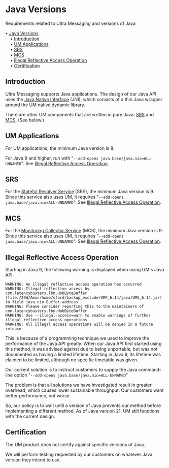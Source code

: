 # Java Versions

Requirements related to Ultra Messaging and versions of Java

<!-- mdtoc-start -->
&bull; [Java Versions](#java-versions)  
&nbsp;&nbsp;&nbsp;&nbsp;&bull; [Introduction](#introduction)  
&nbsp;&nbsp;&nbsp;&nbsp;&bull; [UM Applications](#um-applications)  
&nbsp;&nbsp;&nbsp;&nbsp;&bull; [SRS](#srs)  
&nbsp;&nbsp;&nbsp;&nbsp;&bull; [MCS](#mcs)  
&nbsp;&nbsp;&nbsp;&nbsp;&bull; [Illegal Reflective Access Operation](#illegal-reflective-access-operation)  
&nbsp;&nbsp;&nbsp;&nbsp;&bull; [Certification](#certification)  
<!-- TOC created by './mdtoc.pl kb/java-versions.md' (see https://github.com/fordsfords/mdtoc) -->
<!-- mdtoc-end -->


## Introduction

Ultra Messaging supports Java applications.
The design of our Java API uses the
[Java Native Interface](https://en.wikipedia.org/wiki/Java_Native_Interface)
(JNI), which consists of a thin Java wrapper around the UM native dynamic library.

There are other UM components that are written in pure Java:
[SRS](https://ultramessaging.github.io/currdoc/doc/Design/topicresolutiondescription.html#srsservice)
and [MCS](https://ultramessaging.github.io/currdoc/doc/Operations/monitoring.html#monitoringcollectorservicemcs).
(See below.)

## UM Applications

For UM applications, the minimum Java version is 8.

For Java 9 and higher, run with "`--add-opens java.base/java.nio=ALL-UNNAMED`".
See [Illegal Reflective Access Operation](#illegal-reflective-access-operation).

## SRS

For the 
[Stateful Resolver Service](https://ultramessaging.github.io/currdoc/doc/Design/topicresolutiondescription.html#srsservice) (SRS),
the minimum Java version is 9.
Since this service also uses UM, it requires
"`--add-opens java.base/java.nio=ALL-UNNAMED`".
See [Illegal Reflective Access Operation](#illegal-reflective-access-operation).

## MCS

For the
[Monitoring Collector Service](https://ultramessaging.github.io/currdoc/doc/Operations/monitoring.html#monitoringcollectorservicemcs) (MCS),
the minimum Java version is 9.
Since this service also uses UM, it requires
"`--add-opens java.base/java.nio=ALL-UNNAMED`".
See [Illegal Reflective Access Operation](#illegal-reflective-access-operation).

## Illegal Reflective Access Operation

Starting in Java 9, the following warning is displayed when using UM's Java API:
```
WARNING: An illegal reflective access operation has occurred
WARNING: Illegal reflective access by com.latencybusters.lbm.HobByteBuffer (file:/29W/Amun/home/sford/backup_exclude/UMP_6.14/java/UMS_6.14.jar) to field java.nio.Buffer.address
WARNING: Please consider reporting this to the maintainers of com.latencybusters.lbm.HobByteBuffer
WARNING: Use --illegal-access=warn to enable warnings of further illegal reflective access operations
WARNING: All illegal access operations will be denied in a future release
```

This is because of a programming technique we used to improve the performance
of the Java API greatly.
When our Java API first started using this method,
it was advised against due to being unportable,
but was not documented as having a limited lifetime.
Starting in Java 9, its lifetime was claimed to be limited,
although no specific timetable was given.

Our current solution is to instruct customers to
supply the Java command-line option "`--add-opens java.base/java.nio=ALL-UNNAMED`"

The problem is that all solutions we have investigated result in greater overhead,
which causes lower sustainable throughput.
Our customers want better performance, not worse.

So, our policy is to wait until a version of Java prevents our method before
implementing a different method.
As of Java version 21, UM still functions with the current design.

## Certification

The UM product does not certify against specific versions of Java.

We will perform testing requested by our customers on whatever Java version
they intend to use.
